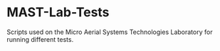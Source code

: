 MAST-Lab-Tests
==============

Scripts used on the Micro Aerial Systems Technologies Laboratory for running different tests.
